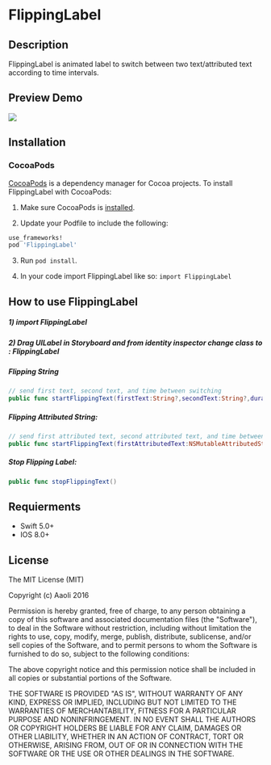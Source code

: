 # FlippingLabel

## Description
FlippingLabel is animated label to switch between two text/attributed text according to time intervals.


## Preview Demo
<img src="https://github.com/AaoIi/FlashingLabel/blob/master/FlashingLabel-Demo.gif?raw=true">

## Installation

### CocoaPods
[CocoaPods][] is a dependency manager for Cocoa projects. To install FlippingLabel with CocoaPods:

1. Make sure CocoaPods is [installed][CocoaPods Installation].

2. Update your Podfile to include the following:

``` ruby
use_frameworks!
pod 'FlippingLabel'
```

3. Run `pod install`.

[CocoaPods]: https://cocoapods.org
[CocoaPods Installation]: https://guides.cocoapods.org/using/getting-started.html#getting-started

4. In your code import FlippingLabel like so:
`import FlippingLabel`


## How to use FlippingLabel ##
##### 1) import FlippingLabel <br/>
##### 2) Drag UILabel in Storyboard and from identity inspector change class to : FlippingLabel <br/>

##### Flipping String<br/>

```swift
// send first text, second text, and time between switching
public func startFlippingText(firstText:String?,secondText:String?,duration:TimeInterval)
```

##### Flipping Attributed String:<br/> 

```swift
// send first attributed text, second attributed text, and time between switching
public func startFlippingText(firstAttributedText:NSMutableAttributedString,secondAttributedText:NSMutableAttributedString,duration:TimeInterval)
```

##### Stop Flipping Label:<br/> 

```swift
public func stopFlippingText()

```
## Requierments ##
* Swift 5.0+
* IOS 8.0+

## License ##

The MIT License (MIT)

Copyright (c) AaoIi 2016

Permission is hereby granted, free of charge, to any person obtaining a copy of this software and associated documentation files (the "Software"), to deal in the Software without restriction, including without limitation the rights to use, copy, modify, merge, publish, distribute, sublicense, and/or sell copies of the Software, and to permit persons to whom the Software is furnished to do so, subject to the following conditions:

The above copyright notice and this permission notice shall be included in all copies or substantial portions of the Software.

THE SOFTWARE IS PROVIDED "AS IS", WITHOUT WARRANTY OF ANY KIND, EXPRESS OR IMPLIED, INCLUDING BUT NOT LIMITED TO THE WARRANTIES OF MERCHANTABILITY, FITNESS FOR A PARTICULAR PURPOSE AND NONINFRINGEMENT. IN NO EVENT SHALL THE AUTHORS OR COPYRIGHT HOLDERS BE LIABLE FOR ANY CLAIM, DAMAGES OR OTHER LIABILITY, WHETHER IN AN ACTION OF CONTRACT, TORT OR OTHERWISE, ARISING FROM, OUT OF OR IN CONNECTION WITH THE SOFTWARE OR THE USE OR OTHER DEALINGS IN THE SOFTWARE.
